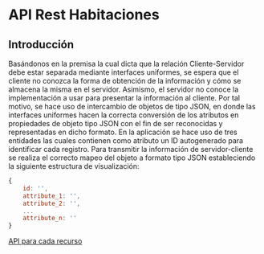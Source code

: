 # API Rest Habitaciones
## Introducción
Basándonos en la premisa la cual dicta que la relación Cliente-Servidor debe estar separada mediante interfaces uniformes, se espera que el cliente no conozca la forma de obtención de la información y cómo se almacena la misma en el servidor. Asimismo, el servidor no conoce la implementación a usar para presentar la información al cliente. Por tal motivo, se hace uso de intercambio de objetos de tipo JSON, en donde las interfaces uniformes hacen la correcta conversión de los atributos en propiedades de objeto tipo JSON con el fin de ser reconocidas y representadas en dicho formato. 
En la aplicación se hace uso de tres entidades las cuales contienen como atributo un ID autogenerado para identificar cada registro.
Para transmitir la información de servidor-cliente se realiza el correcto mapeo del objeto a formato tipo JSON estableciendo la siguiente estructura de visualización:
 
```javascript
{
    id: '',
    attribute_1: '',
    attribute_2: '',
    ...
    attribute_n: ''
}
```

[API para cada recurso](https://github.com/Uniandes-isis2603/habitaciones_01/wiki/Dise%C3%B1o%20API%20Rest#api-recursos) 
